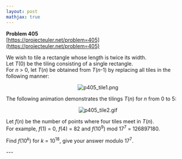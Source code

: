 ```yaml
---
layout: post
mathjax: true
---
```

**Problem 405**  
[https://projecteuler.net/problem=405](https://projecteuler.net/problem=405)

<p>
We wish to tile a rectangle whose length is twice its width.<br />
Let <var>T</var>(0) be the tiling consisting of a single rectangle.<br />
For <var>n</var> &gt; 0, let <var>T</var>(<var>n</var>) be obtained from <var>T</var>(<var>n</var>-1) by replacing all tiles in the following manner:
</p>

<div align="center">
<img src="project/images/p405_tile1.png" alt="p405_tile1.png" /></div>

<p>
The following animation demonstrates the tilings <var>T</var>(<var>n</var>) for <var>n</var> from 0 to 5:
</p>

<div align="center">
<img src="project/images/p405_tile2.gif" alt="p405_tile2.gif" /></div>

<p>
Let <var>f</var>(<var>n</var>) be the number of points where four tiles meet in <var>T</var>(<var>n</var>).<br />
For example, <var>f</var>(1) = 0, <var>f</var>(4) = 82 and <var>f</var>(10<sup>9</sup>) mod 17<sup>7</sup> = 126897180.
</p>

<p>
Find <var>f</var>(10<sup><var>k</var></sup>) for <var>k</var> = 10<sup>18</sup>, give your answer modulo 17<sup>7</sup>.
</p>
---
